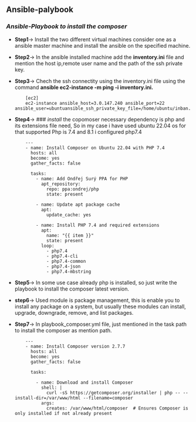 ## Ansible-palybook
### *Ansible-Playbook to install the composer*

- **Step1**-> Install the two different virtual machines consider one as a ansible master machine and install the ansible on the specified machine.
- **Step2**-> In the ansible installed machine add the **inventory.ini** file and mention the host ip,remote user name and  the path of the ssh private key.
- **Step3**-> Chech the ssh connectity using the inventory.ini file using the command **ansible ec2-instance -m ping -i inventory.ini.**

          [ec2]
          ec2-instance ansible_host=3.0.147.240 ansible_port=22 ansible_user=ubuntuansible_ssh_private_key_file=/home/ubuntu/inban.pem

- **Step4**->  ### *install* the copomoser necessary dependency is php and its extensions file need, So in my case i have used ubuntu 22.04 os for that supported Php is 7.4 and 8.1 i configured php7.4

          ---
          - name: Install Composer on Ubuntu 22.04 with PHP 7.4
            hosts: all
            become: yes
            gather_facts: false

            tasks:
              - name: Add Ondřej Surý PPA for PHP
                apt_repository:
                  repo: ppa:ondrej/php
                  state: present

              - name: Update apt package cache
                apt:
                  update_cache: yes

              - name: Install PHP 7.4 and required extensions
                apt:
                  name: "{{ item }}"
                  state: present
                loop:
                  - php7.4
                  - php7.4-cli
                  - php7.4-common
                  - php7.4-json
                  - php7.4-mbstring

- **Step5**-> In some use case already php is installed, so just write the playbook to install the composer latest version.
- **step6**-> Used module is package management, this is enable you to install any package on a system, but usually these modules can install, upgrade, downgrade, remove, and list packages.
- **Step7**-> In playbook_composer.yml file, just mentioned in the task path to install the composer as mention path.

          ---
          - name: Install Composer version 2.7.7
            hosts: all
            become: yes
            gather_facts: false

            tasks:
    
              - name: Download and install Composer
                shell: |
                  curl -sS https://getcomposer.org/installer | php -- --install-dir=/var/www/html --filename=composer
                args:
                  creates: /var/www/html/composer  # Ensures Composer is only installed if not already present

